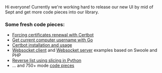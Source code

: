 Hi everyone!
Currently we're working hard to release our new UI by mid of Sept and get more code pieces into our library.

### Some fresh code pieces:
- [Forcing certificates renewal with Certbot](https://onelinerhub.com/certbot/how_to_force_certificates_renew)
- [Get current computer username with Go](https://onelinerhub.com/golang/fetch_computer_username)
- [Certbot installation and usage](https://onelinerhub.com/?q=certbot/)
- [Websocket client](https://onelinerhub.com/php-swoole/websocket_client) and [Websocket server](https://onelinerhub.com/php-swoole/websocket_server) examples based on Swoole and PHP
- [Reverse list using slicing in Python](https://onelinerhub.com/python/reverse_a_list_slicing)
- ... and 750+ mode [code pieces](https://onelinerhub.com/)
